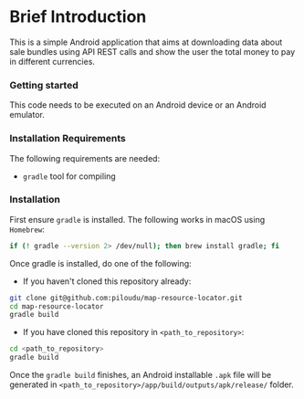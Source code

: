 # Brief Introduction
This is a simple Android application that aims at downloading data about sale bundles using API REST calls and show the user the total money to pay in different currencies.

### Getting started
This code needs to be executed on an Android device or an Android emulator.

### Installation Requirements
The following requirements are needed:
- `gradle` tool for compiling



### Installation
First ensure `gradle` is installed. The following works in macOS using `Homebrew`:
```Bash
if (! gradle --version 2> /dev/null); then brew install gradle; fi
```

Once gradle is installed, do one of the following:
* If you haven't cloned this repository already:
```Bash
git clone git@github.com:piloudu/map-resource-locator.git
cd map-resource-locator
gradle build
```

* If you have cloned this repository in `<path_to_repository>`:
```Bash
cd <path_to_repository>
gradle build
```

Once the `gradle build` finishes, an Android installable `.apk` file will be generated in `<path_to_repository>/app/build/outputs/apk/release/` folder.
